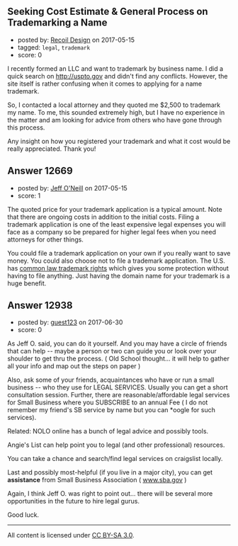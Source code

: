## Seeking Cost Estimate & General Process on Trademarking a Name

- posted by: [Recoil Design](https://stackexchange.com/users/10320381/recoil-design) on 2017-05-15
- tagged: `legal`, `trademark`
- score: 0

I recently formed an LLC and want to trademark by business name. I did a quick search on http://uspto.gov and didn't find any conflicts. However, the site itself is rather confusing when it comes to applying for a name trademark.

So, I contacted a local attorney and they quoted me $2,500 to trademark my name. To me, this sounded extremely high, but I have no experience in the matter and am looking for advice from others who have gone through this process.

Any insight on how you registered your trademark and what it cost would be really appreciated. Thank you!


## Answer 12669

- posted by: [Jeff O'Neill](https://stackexchange.com/users/46273/jeff-o-neill) on 2017-05-15
- score: 1

<p>The quoted price for your trademark application is a typical amount.  Note that there are ongoing costs in addition to the initial costs.  Filing a trademark application is one of the least expensive legal expenses you will face as a company so be prepared for higher legal fees when you need attorneys for other things.</p>

<p>You could file a trademark application on your own if you really want to save money.  You could also choose not to file a trademark application.  The U.S. has <a href="https://en.wikipedia.org/wiki/Unregistered_trademark" rel="nofollow noreferrer">common law trademark rights</a> which gives you some protection without having to file anything.  Just having the domain name for your trademark is a huge benefit.</p>



## Answer 12938

- posted by: [guest123](https://stackexchange.com/users/11224915/guest123) on 2017-06-30
- score: 0

As Jeff O. said, you can do it yourself.  And you may have a circle of friends that can help -- maybe a person or two can guide you or look over your shoulder to get thru the process.  ( Old School thought... it will help to gather all your info and map out the steps on paper )

Also, ask some of your friends, acquaintances who have or run a small business -- who they use for LEGAL SERVICES.  Usually you can get a short consultation session.
Further, there are reasonable/affordable legal services for Small Business where you SUBSCRIBE to an annual Fee   ( I do not remember my friend's SB service by name but you can *oogle for such services).

Related:
NOLO  online has a bunch of legal advice and possibly tools.

Angie's List  can help point you to legal (and other professional) resources.

You can take a chance and search/find legal services on craigslist locally.

Last and possibly most-helpful (if you live in a major city), you can get **assistance** from Small Business Association  (  www.sba.gov  )

Again, I think Jeff O. was right to point out... there will be several more opportunities in the future to hire legal gurus.

Good luck.



---

All content is licensed under [CC BY-SA 3.0](https://creativecommons.org/licenses/by-sa/3.0/).
